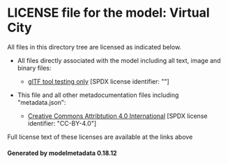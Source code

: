 # LICENSE file for the model: Virtual City

All files in this directory tree are licensed as indicated below.

* All files directly associated with the model including all text, image and binary files:

  * [glTF tool testing only]("") [SPDX license identifier: ""]

* This file and all other metadocumentation files including "metadata.json":

  * [Creative Commons Attribtution 4.0 International]("https://creativecommons.org/licenses/by/4.0/legalcode") [SPDX license identifier: "CC-BY-4.0"]

Full license text of these licenses are available at the links above

#### Generated by modelmetadata 0.18.12